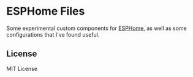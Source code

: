 # ESPHome Files

Some experimental custom components for [ESPHome](https://esphome.io), as well as some configurations that I've found useful.

## License

MIT License
